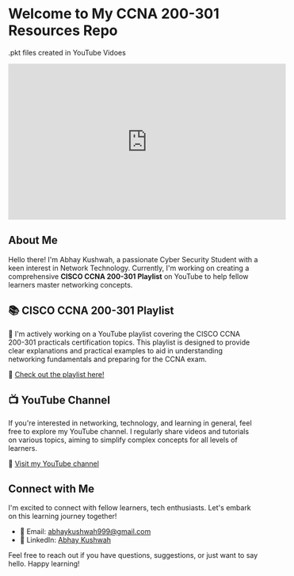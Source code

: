# Welcome to My CCNA 200-301 Resources Repo
.pkt files created in YouTube Vidoes
<iframe width="560" height="315" src="https://www.youtube.com/embed/zApKX4v7s6w?si=NNvY3u9THjHO6dMY" title="YouTube video player" frameborder="0" allow="accelerometer; autoplay; clipboard-write; encrypted-media; gyroscope; picture-in-picture; web-share" allowfullscreen></iframe>

## About Me
Hello there! I'm Abhay Kushwah, a passionate Cyber Security Student with a keen interest in Network Technology. Currently, I'm working on creating a comprehensive **CISCO CCNA 200-301 Playlist** on YouTube to help fellow learners master networking concepts.

## 📚 CISCO CCNA 200-301 Playlist

🎥 I'm actively working on a YouTube playlist covering the CISCO CCNA 200-301 practicals certification topics. This playlist is designed to provide clear explanations and practical examples to aid in understanding networking fundamentals and preparing for the CCNA exam.

🔗 [Check out the playlist here!](https://www.youtube.com/playlist?list=PLmY7nCxt9pN_bAldER_90fQ3FdWAZq_ER)

## 📺 YouTube Channel

If you're interested in networking, technology, and learning in general, feel free to explore my YouTube channel. I regularly share videos and tutorials on various topics, aiming to simplify complex concepts for all levels of learners.

🔗 [Visit my YouTube channel](https://www.youtube.com/@abhaykushwah)

## Connect with Me

I'm excited to connect with fellow learners, tech enthusiasts. Let's embark on this learning journey together!

- 📧 Email: [abhaykushwah999@gmail.com](mailto:abhaykushwah999@gmail.com/)
- 💼 LinkedIn: [Abhay Kushwah](https://www.linkedin.com/in/AbhayKushwah/)

Feel free to reach out if you have questions, suggestions, or just want to say hello. Happy learning!

